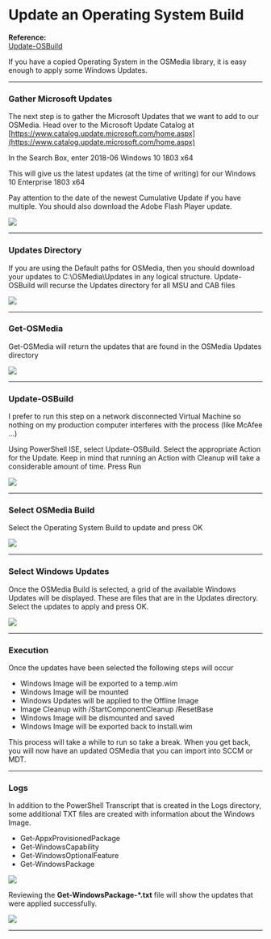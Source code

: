 # Update an Operating System Build

**Reference:**  
[Update-OSBuild](/osmedia/reference/update-osbuild.md)

If you have a copied Operating System in the OSMedia library, it is easy enough to apply some Windows Updates.

---

### Gather Microsoft Updates

The next step is to gather the Microsoft Updates that we want to add to our OSMedia.  Head over to the Microsoft Update Catalog at [https://www.catalog.update.microsoft.com/home.aspx](https://www.catalog.update.microsoft.com/home.aspx)

In the Search Box, enter 2018-06 Windows 10 1803 x64

This will give us the latest updates \(at the time of writing\) for our Windows 10 Enterprise 1803 x64

Pay attention to the date of the newest Cumulative Update if you have multiple.  You should also download the Adobe Flash Player update.

![](/assets/2018-06-18_13-19-27.png)

---

### Updates Directory

If you are using the Default paths for OSMedia, then you should download your updates to C:\OSMedia\Updates in any logical structure.  Update-OSBuild will recurse the Updates directory for all MSU and CAB files

![](/assets/2018-06-26_12-30-36.png)

---

### Get-OSMedia

Get-OSMedia will return the updates that are found in the OSMedia Updates directory

![](/assets/2018-06-26_12-31-59.png)

---

### Update-OSBuild

I prefer to run this step on a network disconnected Virtual Machine so nothing on my production computer interferes with the process \(like McAfee ...\)

Using PowerShell ISE, select Update-OSBuild.  Select the appropriate Action for the Update.  Keep in mind that running an Action with Cleanup will take a considerable amount of time.  Press Run

![](/assets/2018-06-26_12-35-56.png)

---

### Select OSMedia Build

Select the Operating System Build to update and press OK

![](/assets/2018-06-26_12-39-29.png)

---

### Select Windows Updates

Once the OSMedia Build is selected, a grid of the available Windows Updates will be displayed.  These are files that are in the Updates directory.  Select the updates to apply and press OK.

![](/assets/2018-06-26_12-40-51.png)

---

### Execution

Once the updates have been selected the following steps will occur

* Windows Image will be exported to a temp.wim
* Windows Image will be mounted
* Windows Updates will be applied to the Offline Image
* Image Cleanup with /StartComponentCleanup /ResetBase
* Windows Image will be dismounted and saved
* Windows Image will be exported back to install.wim



This process will take a while to run so take a break.  When you get back, you will now have an updated OSMedia that you can import into SCCM or MDT.

---

### Logs

In addition to the PowerShell Transcript that is created in the Logs directory, some additional TXT files are created with information about the Windows Image.

* Get-AppxProvisionedPackage
* Get-WindowsCapability
* Get-WindowsOptionalFeature
* Get-WindowsPackage

![](/assets/2018-06-24_2-39-27.png)

Reviewing the **Get-WindowsPackage-\*.txt** file will show the updates that were applied successfully.

![](/assets/2018-06-24_2-42-54.png)

---



